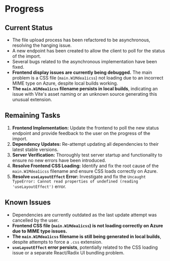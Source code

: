 # Progress

## Current Status
- The file upload process has been refactored to be asynchronous, resolving the hanging issue.
- A new endpoint has been created to allow the client to poll for the status of the import.
- Several bugs related to the asynchronous implementation have been fixed.
- **Frontend display issues are currently being debugged.** The main problem is a CSS file (`main.W1Mdea1icss`) not loading due to an incorrect MIME type on Azure, despite local builds working.
- **The `main.W1Mdea1icss` filename persists in local builds**, indicating an issue with Vite's asset naming or an unknown source generating this unusual extension.

## Remaining Tasks
1.  **Frontend Implementation:** Update the frontend to poll the new status endpoint and provide feedback to the user on the progress of the import.
2.  **Dependency Updates:** Re-attempt updating all dependencies to their latest stable versions.
3.  **Server Verification:** Thoroughly test server startup and functionality to ensure no new errors have been introduced.
4.  **Resolve Frontend CSS Loading:** Identify and fix the root cause of the `main.W1Mdea1icss` filename and ensure CSS loads correctly on Azure.
5.  **Resolve `useLayoutEffect` Error:** Investigate and fix the `Uncaught TypeError: Cannot read properties of undefined (reading 'useLayoutEffect')` error.

## Known Issues
- Dependencies are currently outdated as the last update attempt was cancelled by the user.
- **Frontend CSS file (`main.W1Mdea1icss`) is not loading correctly on Azure due to MIME type issues.**
- **The `main.W1Mdea1icss` filename is still being generated in local builds**, despite attempts to force a `.css` extension.
- **`useLayoutEffect` error persists**, potentially related to the CSS loading issue or a separate React/Radix UI bundling problem.